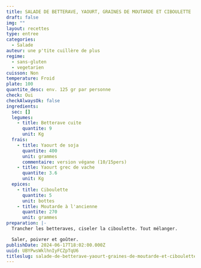 ```yaml
---
title: SALADE DE BETTERAVE, YAOURT, GRAINES DE MOUTARDE ET CIBOULETTE
draft: false
img: ""
layout: recettes
type: entree
categories:
  - Salade
auteur: une p'tite cuillère de plus
regime:
  - sans-gluten
  - vegetarien
cuisson: Non
temperature: Froid
plate: 100
quantite_desc: env. 125 gr par personne
check: Oui
checkAlwaysOk: false
ingredients:
  sec: []
  legumes:
    - title: Betterave cuite
      quantite: 9
      unit: Kg
  frais:
    - title: Yaourt de soja
      quantite: 400
      unit: grammes
      commentaire: version végane (10/15pers)
    - title: Yaourt grec de vache
      quantite: 3.6
      unit: Kg
  epices:
    - title: Ciboulette
      quantite: 5
      unit: bottes
    - title: Moutarde à l'ancienne
      quantite: 270
      unit: grammes
preparation: |-
  Trancher les betteraves, ciseler la ciboulette. Tout mélanger.

  Saler, poivrer et goûter.
publishDate: 2024-06-17T18:02:00.000Z
uuid: UBYPwsWklhnIyFCZpTqU6
titleslug: salade-de-betterave-yaourt-graines-de-moutarde-et-ciboulette_UBYPwsWklhnIyFCZpTqU6
---
```

